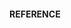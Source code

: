 #### REFERENCE

[nodemon and babel]: https://stackoverflow.com/questions/54069047/when-using-babel-with-nodemon-view-is-not-updated-when-files-are-changed
